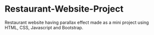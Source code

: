 # Restaurant-Website-Project
Restaurant website having parallax effect made as a mini project using HTML, CSS, Javascript and Bootstrap.
